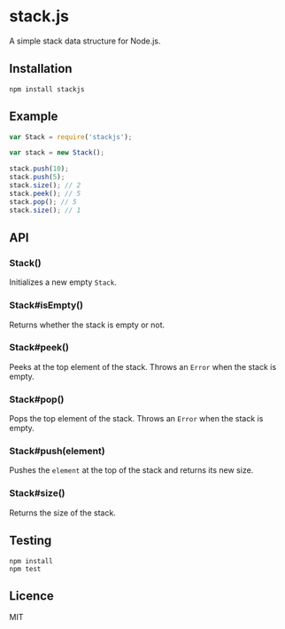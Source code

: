 # stack.js

A simple stack data structure for Node.js.

## Installation

```
npm install stackjs
```

## Example

```js
var Stack = require('stackjs');

var stack = new Stack();

stack.push(10);
stack.push(5);
stack.size(); // 2
stack.peek(); // 5
stack.pop(); // 5
stack.size(); // 1
```

## API

### Stack()

Initializes a new empty `Stack`.

### Stack#isEmpty()

Returns whether the stack is empty or not.

### Stack#peek()

Peeks at the top element of the stack.
Throws an `Error` when the stack is empty.

### Stack#pop()

Pops the top element of the stack.
Throws an `Error` when the stack is empty.

### Stack#push(element)

Pushes the `element` at the top of the stack and returns its new size.

### Stack#size()

Returns the size of the stack.

## Testing

```
npm install
npm test
```

## Licence

MIT
